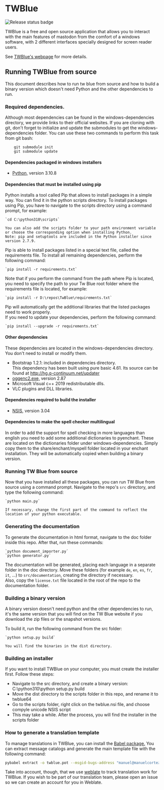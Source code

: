 ﻿TWBlue
======

![Release status badge](https://github.com/mcv-software/twblue/actions/workflows/release.yml/badge.svg)

TWBlue is a free and open source application that allows you to interact with the main features of mastodon from the comfort of a windows software, with 2 different interfaces specially designed for screen reader users.

See [TWBlue's webpage](https://twblue.mcvsoftware.com) for more details.

## Running TWBlue from source

This document describes how to run tw blue from source and how to build a binary version which doesn't need Python and the other dependencies to run.

### Required dependencies.

Although most dependencies can be found in the windows-dependencies directory, we provide links to their official websites. If you are cloning with git, don't forget to initialize and update the submodules to get the windows-dependencies folder. You can use these two commands to perform this task from git bash:  
```
    git submodule init  
    git submodule update
```

#### Dependencies packaged in windows installers

* [Python,](https://python.org) version 3.10.8  

#### Dependencies that must be installed using pip

Python installs a tool called Pip that allows to install packages in a simple way. You can find it in the python scripts directory. To install packages using Pip, you have to navigate to the scripts directory using a command prompt, for example:

    `cd C:\python310\scripts`

	You can also add the scripts folder to your path environment variable or choose the corresponding option when installing Python.  
	Note: pip and setuptools are included in the Python installer since version 2.7.9.

Pip is able to install packages listed in a special text file, called the requirements file. To install all remaining dependencies, perform the following command:

    `pip install -r requirements.txt`

Note that if you perform the command from the path where Pip is located, you need to specify the path to your Tw Blue root folder where the requirements file is located, for example:

    `pip install -r D:\repos\TwBlue\requirements.txt`

Pip will automatically get the additional libraries that the listed packages need to work properly.  
If you need to update your dependencies, perform the following command:

    `pip install --upgrade -r requirements.txt`

#### Other dependencies

These dependencies are located in the windows-dependencies directory. You don't need to install or modify them.

* Bootstrap 1.2.1: included in dependencies directory.  
This dependency has been built using pure basic 4.61. Its source can be found at http://hg.q-continuum.net/updater
* [oggenc2.exe,](http://www.rarewares.org/ogg-oggenc.php) version 2.87  
* Microsoft Visual c++ 2019 redistributable dlls.
* VLC plugins and DLL libraries.

#### Dependencies required to build the installer

* [NSIS,](http://nsis.sourceforge.net/) version 3.04

#### Dependencies to make the spell checker multilingual

In order to add the support for spell checking in more languages than english you need to add some additional dictionaries to pyenchant. These are located on the dictionaries folder under windows-dependencies. Simply copy them to the share/enchant/myspell folder located in your enchant installation. They will be automatically copied when building a binary version.

### Running TW Blue from source

Now that you have installed all these packages, you can run TW Blue from source using a command prompt. Navigate to the repo's `src` directory, and type the following command:

    `python main.py`

	If necessary, change the first part of the command to reflect the location of your python executable.

### Generating the documentation

To generate the documentation in html format, navigate to the doc folder inside this repo. After that, run these commands:  

    `python document_importer.py`  
    `python generator.py`  

The documentation will be generated, placing each language in a separate folder in the doc directory. Move these folders (for example `de`, `en`, `es`, `fr`, `it`, ...) to `src/documentation`, creating the directory if necessary.  
Also, copy the `license.txt` file located in the root of the repo to the documentation folder.

### Building a binary version

A binary version doesn't need python and the other dependencies to run, it's the same version that you will find on the TW Blue website if you download the zip files or the snapshot versions.

To build it, run the following command from the src folder:

    `python setup.py build`

	You will find the binaries in the dist directory.

### Building an installer

If you want to install TWBlue on your computer, you must create the installer first. Follow these steps:

* Navigate to the src directory, and create a binary version: C:\python310\python setup.py build
* Move the dist directory to the scripts folder in this repo, and rename it to twblue64
* Go to the scripts folder, right click on the twblue.nsi file, and choose compyle unicode NSIS script
* This may take a while. After the process, you will find the installer in the scripts folder

### How to generate a translation template

To manage translations in TWBlue, you can install the [Babel package.](https://pypi.org/project/Babel/) You can extract message catalogs and generate the main template file with the following command:

```bash
pybabel extract -o twblue.pot --msgid-bugs-address "manuel@manuelcortez.net" --copyright-holder "MCV software" --input-dirs ..\src
```

Take into account, though, that we use [weblate](https://weblate.mcvsoftware.com) to track translation work for TWBlue. If you wish to be part of our translation team, please open an issue so we can create an account for you in Weblate.